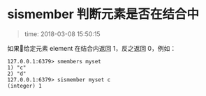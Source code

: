 # sismember 判断元素是否在结合中
>time: 2018-03-08 15:50:15

如果给定元素 element 在结合内返回 1，反之返回 0，例如：
```
127.0.0.1:6379> smembers myset
1) "c"
2) "d"
127.0.0.1:6379> sismember myset c
(integer) 1
```